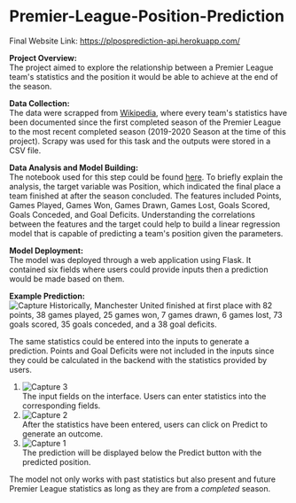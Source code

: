 # Premier-League-Position-Prediction
Final Website Link: https://plposprediction-api.herokuapp.com/

**Project Overview:**\
The project aimed to explore the relationship between a Premier League team's statistics and the position it would be able to achieve at the end of the season.

**Data Collection:**\
The data were scrapped from [Wikipedia](https://en.wikipedia.org/wiki/1992%E2%80%9393_FA_Premier_League), where every team's statistics have been documented since the first completed season of the Premier League to the most recent completed season (2019-2020 Season at the time of this project). Scrapy was used for this task and the outputs were stored in a CSV file.

**Data Analysis and Model Building:**\
The notebook used for this step could be found [here](https://nbviewer.jupyter.org/github/chihaos1/Premier-League-Position-Prediction/blob/main/Premier%20League%20Position%20Prediction.ipynb). To briefly explain the analysis, the target variable was Position, which indicated the final place a team finished at after the season concluded. The features included Points, Games Played, Games Won, Games Drawn, Games Lost, Goals Scored, Goals Conceded, and Goal Deficits. Understanding the correlations between the features and the target could help to build a linear regression model that is capable of predicting a team's position given the parameters. 

**Model Deployment:**\
The model was deployed through a web application using Flask. It contained six fields where users could provide inputs then a prediction would be made based on them.

**Example Prediction:**  
![Capture](https://user-images.githubusercontent.com/73306413/119741326-7a65ff80-be53-11eb-9389-853efb1d903a.PNG)
Historically, Manchester United finished at first place with 82 points, 38 games played, 25 games won, 7 games drawn, 6 games lost, 73 goals scored, 35 goals conceded, and a 38 goal deficits.  

The same statistics could be entered into the inputs to generate a prediction. Points and Goal Deficits were not included in the inputs since they could be calculated in the backend with the statistics provided by users.  

1. ![Capture 3](https://user-images.githubusercontent.com/73306413/119741955-be0d3900-be54-11eb-9aef-02a9ea774c2a.PNG)\
The input fields on the interface. Users can enter statistics into the corresponding fields. 
2. ![Capture 2](https://user-images.githubusercontent.com/73306413/119741986-ce251880-be54-11eb-96f2-d2c1885a72a6.PNG)\
After the statistics have been entered, users can click on Predict to generate an outcome. 
3. ![Capture 1](https://user-images.githubusercontent.com/73306413/119741988-cfeedc00-be54-11eb-8198-509c1c13b805.PNG)\
The prediction will be displayed below the Predict button with the predicted position. 

The model not only works with past statistics but also present and future Premier League statistics as long as they are from a _completed_ season. 
